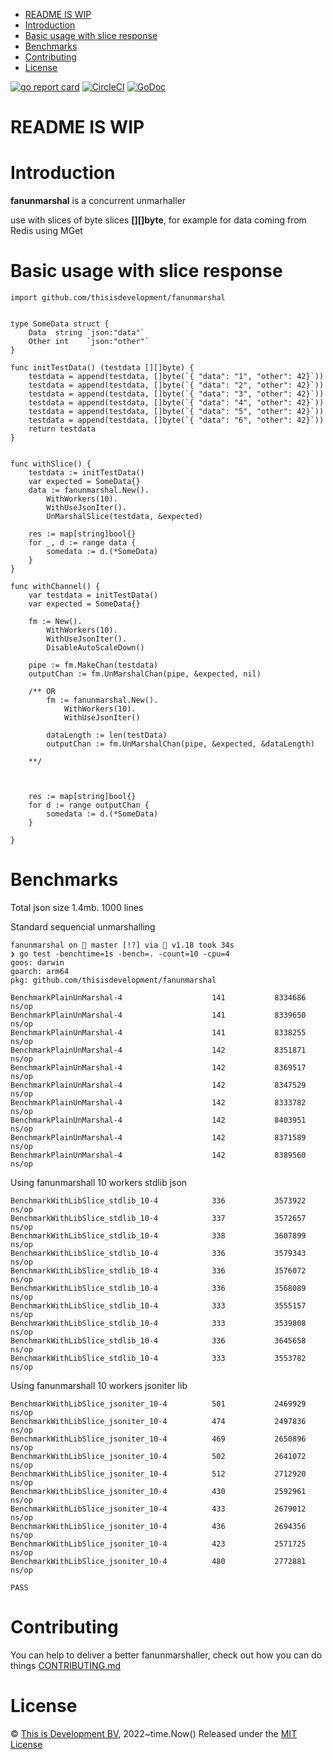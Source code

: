 - [README IS WIP](#readme-is-wip)
- [Introduction](#introduction)
- [Basic usage with slice response](#basic-usage-with-slice-response)
- [Benchmarks](#benchmarks)
- [Contributing](#contributing)
- [License](#license)

[![go report card](https://goreportcard.com/badge/github.com/thisisdevelopment/fanunmarshal "go report card")](https://goreportcard.com/report/github.com/thisisdevelopment/fanunmarshal)
[![CircleCI](https://circleci.com/gh/thisisdevelopment/fanunmarshal.svg?style=svg)](https://circleci.com/gh/thisisdevelopment/fanunmarshal)
[![GoDoc](https://godoc.org/github.com/thisisdevelopment/fanunmarshal?status.svg)](https://godoc.org/github.com/thisisdevelopment/fanunmarshal)

# README IS WIP 

# Introduction
**fanunmarshal** is a concurrent unmarhaller

use with slices of byte slices **[][]byte**, for example for data coming from Redis using MGet

# Basic usage with slice response
```
import github.com/thisisdevelopment/fanunmarshal


type SomeData struct {
	Data  string `json:"data"`
	Other int    `json:"other"`
}

func initTestData() (testdata [][]byte) {
	testdata = append(testdata, []byte(`{ "data": "1", "other": 42}`))
	testdata = append(testdata, []byte(`{ "data": "2", "other": 42}`))
	testdata = append(testdata, []byte(`{ "data": "3", "other": 42}`))
	testdata = append(testdata, []byte(`{ "data": "4", "other": 42}`))
	testdata = append(testdata, []byte(`{ "data": "5", "other": 42}`))
	testdata = append(testdata, []byte(`{ "data": "6", "other": 42}`))
	return testdata
}


func withSlice() {
    testdata := initTestData() 
	var expected = SomeData{}
	data := fanunmarshal.New().
		WithWorkers(10).
		WithUseJsonIter().
		UnMarshalSlice(testdata, &expected)

	res := map[string]bool{}
	for _, d := range data {
		somedata := d.(*SomeData)
	}
}

func withChannel() {
    var testdata = initTestData()
	var expected = SomeData{}

	fm := New().
		WithWorkers(10).
		WithUseJsonIter().
		DisableAutoScaleDown()

	pipe := fm.MakeChan(testdata)
	outputChan := fm.UnMarshalChan(pipe, &expected, nil)

    /** OR
    	fm := fanunmarshal.New().
	    	WithWorkers(10).
		    WithUseJsonIter()

        dataLength := len(testData)
    	outputChan := fm.UnMarshalChan(pipe, &expected, &dataLength)

    **/ 



	res := map[string]bool{}
	for d := range outputChan {
		somedata := d.(*SomeData)
	}

}
```




# Benchmarks

Total json size 1.4mb. 1000 lines

Standard sequencial unmarshalling

```
fanunmarshal on  master [!?] via 🐹 v1.18 took 34s 
❯ go test -benchtime=1s -bench=. -count=10 -cpu=4
goos: darwin
goarch: arm64
pkg: github.com/thisisdevelopment/fanunmarshal

BenchmarkPlainUnMarshal-4                    141           8334686 ns/op
BenchmarkPlainUnMarshal-4                    141           8339650 ns/op
BenchmarkPlainUnMarshal-4                    141           8338255 ns/op
BenchmarkPlainUnMarshal-4                    142           8351871 ns/op
BenchmarkPlainUnMarshal-4                    142           8369517 ns/op
BenchmarkPlainUnMarshal-4                    142           8347529 ns/op
BenchmarkPlainUnMarshal-4                    142           8333782 ns/op
BenchmarkPlainUnMarshal-4                    142           8403951 ns/op
BenchmarkPlainUnMarshal-4                    142           8371589 ns/op
BenchmarkPlainUnMarshal-4                    142           8389560 ns/op
```
Using fanunmarshall 10 workers stdlib json
```
BenchmarkWithLibSlice_stdlib_10-4            336           3573922 ns/op
BenchmarkWithLibSlice_stdlib_10-4            337           3572657 ns/op
BenchmarkWithLibSlice_stdlib_10-4            338           3607899 ns/op
BenchmarkWithLibSlice_stdlib_10-4            336           3579343 ns/op
BenchmarkWithLibSlice_stdlib_10-4            336           3576072 ns/op
BenchmarkWithLibSlice_stdlib_10-4            336           3568089 ns/op
BenchmarkWithLibSlice_stdlib_10-4            333           3555157 ns/op
BenchmarkWithLibSlice_stdlib_10-4            333           3539808 ns/op
BenchmarkWithLibSlice_stdlib_10-4            336           3645658 ns/op
BenchmarkWithLibSlice_stdlib_10-4            333           3553782 ns/op
```
Using fanunmarshall 10 workers jsoniter lib
```
BenchmarkWithLibSlice_jsoniter_10-4          501           2469929 ns/op
BenchmarkWithLibSlice_jsoniter_10-4          474           2497836 ns/op
BenchmarkWithLibSlice_jsoniter_10-4          469           2650896 ns/op
BenchmarkWithLibSlice_jsoniter_10-4          502           2641072 ns/op
BenchmarkWithLibSlice_jsoniter_10-4          512           2712920 ns/op
BenchmarkWithLibSlice_jsoniter_10-4          430           2592961 ns/op
BenchmarkWithLibSlice_jsoniter_10-4          433           2679012 ns/op
BenchmarkWithLibSlice_jsoniter_10-4          436           2694356 ns/op
BenchmarkWithLibSlice_jsoniter_10-4          423           2571725 ns/op
BenchmarkWithLibSlice_jsoniter_10-4          480           2772881 ns/op

PASS
```


# Contributing 
You can help to deliver a better fanunmarshaller, check out how you can do things [CONTRIBUTING.md](CONTRIBUTING.md)

# License 
© [This is Development BV](https://www.thisisdevelopment.nl), 2022~time.Now()
Released under the [MIT License](https://github.com/thisisdevelopment/fanunmarshal/blob/master/LICENSE)
